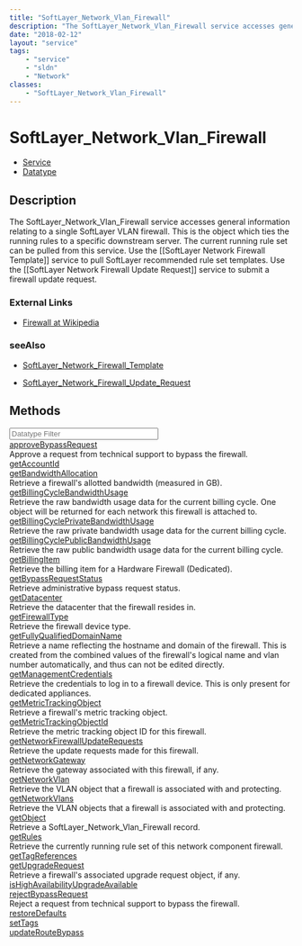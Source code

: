 ```yaml
---
title: "SoftLayer_Network_Vlan_Firewall"
description: "The SoftLayer_Network_Vlan_Firewall service accesses general information relating to a single SoftLayer VLAN firewall.... "
date: "2018-02-12"
layout: "service"
tags:
    - "service"
    - "sldn"
    - "Network"
classes:
    - "SoftLayer_Network_Vlan_Firewall"
---
```

# SoftLayer_Network_Vlan_Firewall
<div id='service-datatype'>
    <ul id='sldn-reference-tabs'>
    <li id='service'> <a href='/reference/services/SoftLayer_Network_Vlan_Firewall' >Service</a></li>    <li id='datatype'> <a href='/reference/datatypes/SoftLayer_Network_Vlan_Firewall' >Datatype</a></li>
    </ul>
</div>

## Description
The SoftLayer_Network_Vlan_Firewall service accesses general information relating to a single SoftLayer VLAN firewall.  This is the object which ties the running rules to a specific downstream server. The current running rule set can be pulled from this service. Use the [[SoftLayer Network Firewall Template]] service to pull SoftLayer recommended rule set templates. Use the [[SoftLayer Network Firewall Update Request]] service to submit a firewall update request. 

### External Links


* [Firewall at Wikipedia](http://en.wikipedia.org/wiki/Firewall_(networking))




### seeAlso

* [SoftLayer_Network_Firewall_Template](/reference/datatypes/SoftLayer_Network_Firewall_Template )


* [SoftLayer_Network_Firewall_Update_Request](/reference/datatypes/SoftLayer_Network_Firewall_Update_Request )


        
<div id="properties" class="content">
    <h2>Methods</h2>
    <div class="view-filters">
        <div class="clearfix">
            <div class="search-input-box">
                <input placeholder="Datatype Filter" onkeyup="titleSearch(inputId='edit-combine', divId='method-div', elementClass='method-row')" 
                    type="text" id="edit-combine" value="" size="30" maxlength="128" class="form-text">
            </div>
        </div>
    </div>
    <div id="method-div">
            <div class="method-row">
                        <span class='view-field-title'><a href='/reference/services/SoftLayer_Network_Vlan_Firewall/approveBypassRequest'> approveBypassRequest</a> </span>
            <div class='views-field-body'>Approve a request from technical support to bypass the firewall.</div>
        </div>
            <div class="method-row">
                        <span class='view-field-title'><a href='/reference/services/SoftLayer_Network_Vlan_Firewall/getAccountId'> getAccountId</a> </span>
            <div class='views-field-body'></div>
        </div>
            <div class="method-row">
                        <span class='view-field-title'><a href='/reference/services/SoftLayer_Network_Vlan_Firewall/getBandwidthAllocation'> getBandwidthAllocation</a> </span>
            <div class='views-field-body'>Retrieve a firewall's allotted bandwidth (measured in GB).</div>
        </div>
            <div class="method-row">
                        <span class='view-field-title'><a href='/reference/services/SoftLayer_Network_Vlan_Firewall/getBillingCycleBandwidthUsage'> getBillingCycleBandwidthUsage</a> </span>
            <div class='views-field-body'>Retrieve the raw bandwidth usage data for the current billing cycle. One object will be returned for each network this firewall is attached to.</div>
        </div>
            <div class="method-row">
                        <span class='view-field-title'><a href='/reference/services/SoftLayer_Network_Vlan_Firewall/getBillingCyclePrivateBandwidthUsage'> getBillingCyclePrivateBandwidthUsage</a> </span>
            <div class='views-field-body'>Retrieve the raw private bandwidth usage data for the current billing cycle.</div>
        </div>
            <div class="method-row">
                        <span class='view-field-title'><a href='/reference/services/SoftLayer_Network_Vlan_Firewall/getBillingCyclePublicBandwidthUsage'> getBillingCyclePublicBandwidthUsage</a> </span>
            <div class='views-field-body'>Retrieve the raw public bandwidth usage data for the current billing cycle.</div>
        </div>
            <div class="method-row">
                        <span class='view-field-title'><a href='/reference/services/SoftLayer_Network_Vlan_Firewall/getBillingItem'> getBillingItem</a> </span>
            <div class='views-field-body'>Retrieve the billing item for a Hardware Firewall (Dedicated).</div>
        </div>
            <div class="method-row">
                        <span class='view-field-title'><a href='/reference/services/SoftLayer_Network_Vlan_Firewall/getBypassRequestStatus'> getBypassRequestStatus</a> </span>
            <div class='views-field-body'>Retrieve administrative bypass request status.</div>
        </div>
            <div class="method-row">
                        <span class='view-field-title'><a href='/reference/services/SoftLayer_Network_Vlan_Firewall/getDatacenter'> getDatacenter</a> </span>
            <div class='views-field-body'>Retrieve the datacenter that the firewall resides in.</div>
        </div>
            <div class="method-row">
                        <span class='view-field-title'><a href='/reference/services/SoftLayer_Network_Vlan_Firewall/getFirewallType'> getFirewallType</a> </span>
            <div class='views-field-body'>Retrieve the firewall device type.</div>
        </div>
            <div class="method-row">
                        <span class='view-field-title'><a href='/reference/services/SoftLayer_Network_Vlan_Firewall/getFullyQualifiedDomainName'> getFullyQualifiedDomainName</a> </span>
            <div class='views-field-body'>Retrieve a name reflecting the hostname and domain of the firewall. This is created from the combined values of the firewall's logical name and vlan number automatically, and thus can not be edited directly.</div>
        </div>
            <div class="method-row">
                        <span class='view-field-title'><a href='/reference/services/SoftLayer_Network_Vlan_Firewall/getManagementCredentials'> getManagementCredentials</a> </span>
            <div class='views-field-body'>Retrieve the credentials to log in to a firewall device. This is only present for dedicated appliances.</div>
        </div>
            <div class="method-row">
                        <span class='view-field-title'><a href='/reference/services/SoftLayer_Network_Vlan_Firewall/getMetricTrackingObject'> getMetricTrackingObject</a> </span>
            <div class='views-field-body'>Retrieve a firewall's metric tracking object.</div>
        </div>
            <div class="method-row">
                        <span class='view-field-title'><a href='/reference/services/SoftLayer_Network_Vlan_Firewall/getMetricTrackingObjectId'> getMetricTrackingObjectId</a> </span>
            <div class='views-field-body'>Retrieve the metric tracking object ID for this firewall.</div>
        </div>
            <div class="method-row">
                        <span class='view-field-title'><a href='/reference/services/SoftLayer_Network_Vlan_Firewall/getNetworkFirewallUpdateRequests'> getNetworkFirewallUpdateRequests</a> </span>
            <div class='views-field-body'>Retrieve the update requests made for this firewall.</div>
        </div>
            <div class="method-row">
                        <span class='view-field-title'><a href='/reference/services/SoftLayer_Network_Vlan_Firewall/getNetworkGateway'> getNetworkGateway</a> </span>
            <div class='views-field-body'>Retrieve the gateway associated with this firewall, if any.</div>
        </div>
            <div class="method-row">
                        <span class='view-field-title'><a href='/reference/services/SoftLayer_Network_Vlan_Firewall/getNetworkVlan'> getNetworkVlan</a> </span>
            <div class='views-field-body'>Retrieve the VLAN object that a firewall is associated with and protecting.</div>
        </div>
            <div class="method-row">
                        <span class='view-field-title'><a href='/reference/services/SoftLayer_Network_Vlan_Firewall/getNetworkVlans'> getNetworkVlans</a> </span>
            <div class='views-field-body'>Retrieve the VLAN objects that a firewall is associated with and protecting.</div>
        </div>
            <div class="method-row">
                        <span class='view-field-title'><a href='/reference/services/SoftLayer_Network_Vlan_Firewall/getObject'> getObject</a> </span>
            <div class='views-field-body'>Retrieve a SoftLayer_Network_Vlan_Firewall record.</div>
        </div>
            <div class="method-row">
                        <span class='view-field-title'><a href='/reference/services/SoftLayer_Network_Vlan_Firewall/getRules'> getRules</a> </span>
            <div class='views-field-body'>Retrieve the currently running rule set of this network component firewall.</div>
        </div>
            <div class="method-row">
                        <span class='view-field-title'><a href='/reference/services/SoftLayer_Network_Vlan_Firewall/getTagReferences'> getTagReferences</a> </span>
            <div class='views-field-body'></div>
        </div>
            <div class="method-row">
                        <span class='view-field-title'><a href='/reference/services/SoftLayer_Network_Vlan_Firewall/getUpgradeRequest'> getUpgradeRequest</a> </span>
            <div class='views-field-body'>Retrieve a firewall's associated upgrade request object, if any.</div>
        </div>
            <div class="method-row">
                        <span class='view-field-title'><a href='/reference/services/SoftLayer_Network_Vlan_Firewall/isHighAvailabilityUpgradeAvailable'> isHighAvailabilityUpgradeAvailable</a> </span>
            <div class='views-field-body'></div>
        </div>
            <div class="method-row">
                        <span class='view-field-title'><a href='/reference/services/SoftLayer_Network_Vlan_Firewall/rejectBypassRequest'> rejectBypassRequest</a> </span>
            <div class='views-field-body'>Reject a request from technical support to bypass the firewall.</div>
        </div>
            <div class="method-row">
                        <span class='view-field-title'><a href='/reference/services/SoftLayer_Network_Vlan_Firewall/restoreDefaults'> restoreDefaults</a> </span>
            <div class='views-field-body'></div>
        </div>
            <div class="method-row">
                        <span class='view-field-title'><a href='/reference/services/SoftLayer_Network_Vlan_Firewall/setTags'> setTags</a> </span>
            <div class='views-field-body'></div>
        </div>
            <div class="method-row">
                        <span class='view-field-title'><a href='/reference/services/SoftLayer_Network_Vlan_Firewall/updateRouteBypass'> updateRouteBypass</a> </span>
            <div class='views-field-body'></div>
        </div>
        </div>
</div>

